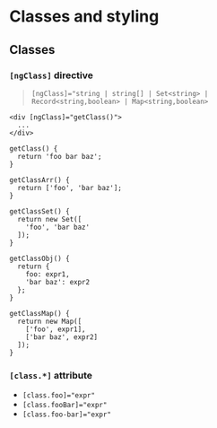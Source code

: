 # Classes and styling

## Classes

### `[ngClass]` directive

> `[ngClass]="string | string[] | Set<string> | Record<string,boolean> | Map<string,boolean>`

```
<div [ngClass]="getClass()">
  ...
</div>
```

```
getClass() {
  return 'foo bar baz';
}

getClassArr() {
  return ['foo', 'bar baz'];
}

getClassSet() {
  return new Set([
    'foo', 'bar baz'
  ]);
}

getClassObj() {
  return {
    foo: expr1,
    'bar baz': expr2
  };
}

getClassMap() {
  return new Map([
    ['foo', expr1],
    ['bar baz', expr2]
  ]);
}
```

### `[class.*]` attribute

- `[class.foo]="expr"`
- `[class.fooBar]="expr"`
- `[class.foo-bar]="expr"`

